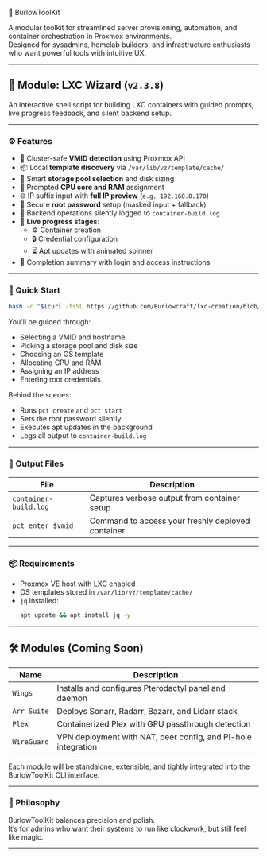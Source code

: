 🔧 BurlowToolKit

A modular toolkit for streamlined server provisioning, automation, and container orchestration in Proxmox environments.  
Designed for sysadmins, homelab builders, and infrastructure enthusiasts who want powerful tools with intuitive UX.

---

## 🧩 Module: LXC Wizard (`v2.3.8`)

An interactive shell script for building LXC containers with guided prompts, live progress feedback, and silent backend setup.

---

### ⚙️ Features

- 🔢 Cluster-safe **VMID detection** using Proxmox API
- 📦 Local **template discovery** via `/var/lib/vz/template/cache/`
- 🧰 Smart **storage pool selection** and disk sizing
- 🧠 Prompted **CPU core and RAM** assignment
- 🌐 IP suffix input with **full IP preview** (`e.g. 192.168.0.170`)
- 🔐 Secure **root password** setup (masked input + fallback)
- 📄 Backend operations silently logged to `container-build.log`
- 🔄 **Live progress stages**:
  - ⚙️ Container creation
  - 🔒 Credential configuration
  - ⏳ Apt updates with animated spinner
- 🎉 Completion summary with login and access instructions

---

### 🚀 Quick Start

```bash
bash -c "$(curl -fsSL https://github.com/Burlowcraft/lxc-creation/blob/main/script/create-container.sh)"
```

You'll be guided through:

- Selecting a VMID and hostname  
- Picking a storage pool and disk size  
- Choosing an OS template  
- Allocating CPU and RAM  
- Assigning an IP address  
- Entering root credentials  

Behind the scenes:

- Runs `pct create` and `pct start`  
- Sets the root password silently  
- Executes apt updates in the background  
- Logs all output to `container-build.log`

---

### 📁 Output Files

| File                | Description                                         |
|---------------------|-----------------------------------------------------|
| `container-build.log` | Captures verbose output from container setup       |
| `pct enter $vmid`     | Command to access your freshly deployed container |

---

### 📦 Requirements

- Proxmox VE host with LXC enabled  
- OS templates stored in `/var/lib/vz/template/cache/`  
- `jq` installed:
  ```bash
  apt update && apt install jq -y
  ```

---

## 🛠 Modules (Coming Soon)

| Name            | Description                                         |
|-----------------|-----------------------------------------------------|
| `Wings`         | Installs and configures Pterodactyl panel and daemon |
| `Arr Suite`     | Deploys Sonarr, Radarr, Bazarr, and Lidarr stack     |
| `Plex`          | Containerized Plex with GPU passthrough detection    |
| `WireGuard`     | VPN deployment with NAT, peer config, and Pi-hole integration |

Each module will be standalone, extensible, and tightly integrated into the BurlowToolKit CLI interface.

---

### 🧙 Philosophy

BurlowToolKit balances precision and polish.  
It’s for admins who want their systems to run like clockwork, but still feel like magic.

---

